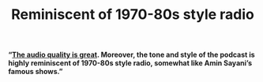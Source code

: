 ﻿---
type: review
title: "Reminiscent of 1970-80s style radio"
description: "Cofounder & COO of SlideShare, Chief Architect of Digilocker.in"
Date: 2007-06-10
name: "Amit Ranjan"
website: "https://webyantra.com/2007/06/10/podbhartifirst-hindi-podcast-channelreminds-of-1970s-style-radio/"
image: "../../images/reviews/amit_ranjan.jpg"
---
#### “[The audio quality is great](../../images/posts/webyantra.png). Moreover, the tone and style of the podcast is highly reminiscent of 1970-80s style radio, somewhat like Amin Sayani’s famous shows.”